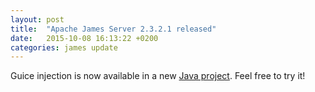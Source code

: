 ```yaml
---
layout: post
title:  "Apache James Server 2.3.2.1 released"
date:   2015-10-08 16:13:22 +0200
categories: james update
---
```


Guice injection is now available in a new [Java project][guice]. Feel free to try it!

[guice]: https://github.com/apache/james-project/tree/trunk/server/container/cassandra-guice/